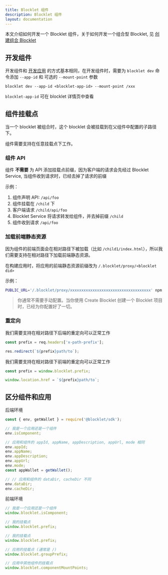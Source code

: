 ```yaml
---
title: Blocklet 组件
description: Blocklet 组件
layout: documentation
---
```


本文介绍如何开发一个 Blocklet 组件，关于如何开发一个组合型 Blocklet, 见 [创建组合 Blocklet](/guide/composite-blocklet)

## 开发组件

开发组件和 [开发应用](/guide/develop) 的方式基本相同，在开发组件时，需要为 `blocklet dev` 命令添加 `--app-id` 和 可选的 `--mount-point` 参数

`blocklet dev --app-id <blocklet-app-id> --mount-point /xxx`

`blocklet-app-id` 可在 blocklet 详情页中查看

## 组件挂载点

当一个 blocklet 被组合时，这个 blocklet 会被挂载到在父组件中配置的子路径下。

组件需要支持在任意挂载点下工作。

### 组件 API

组件 **不需要** 为 API 添加挂载点前缀，因为客户端的请求会先经过 Blocklet Service, 当组件收到请求时，已经去掉了请求的前缀

示例：

1. 组件声明 API: `/api/foo`
2. 组件挂载在 `/child` 下
3. 客户端请求 `/child/api/foo`
4. Blocklet Service 将请求转发给组件，并去掉前缀 `/child`
5. 组件收到请求 `/api/foo`

### 加载前端静态资源

因为组件的前端页面会在相对路径下被加载（比如 `/child1/index.html`），所以我们需要支持在相对路径下加载前端静态资源。

在构建应用时，将应用的前端静态资源前缀改为 `/.blocklet/proxy/<blocklet did>`

示例：

```bash
PUBLIC_URL='/.blocklet/proxy/xxxxxxxxxxxxxxxxxxxxxxxxxxxxxxxxxxxx' npm run build
```

> 你通常不需要手动配置。当你使用 Create Blocklet 创建一个 Blocklet 项目时，已经为你配置好了一切。

### 重定向

我们需要支持在相对路径下后端的重定向可以正常工作

```js
const prefix = req.headers['x-path-prefix'];

res.redirect(`${prefix}path/to`);
```

我们需要支持在相对路径下前端的重定向可以正常工作

```js
const prefix = window.blocklet.prefix;

window.location.href = `${prefix}path/to`;
```

## 区分组件和应用

后端环境

```js
const { env, getWallet } = require('@blocklet/sdk');

// 我是一个应用还是一个组件
env.isComponent;

// 应用和组件的 appId, appName, appDescription, appUrl, mode 相同
env.appId;
env.appName;
env.appDescription;
env.appUrl;
env.mode;
const appWallet = getWallet();

// // 应用和组件的 dataDir, cacheDir 不同
env.dataDir;
env.cacheDir;
```

前端环境

```js
// 我是一个应用还是一个组件
window.blocklet.isComponent;

// 我的挂载点
window.blocklet.prefix;

// 我的挂载点
window.blocklet.prefix;

// 应用的挂载点 (通常是 /)
window.blocklet.groupPrefix;

// 应用中其他组件的挂载点
window.blocklet.componentMountPoints;
```
